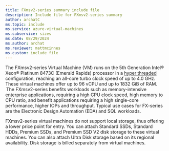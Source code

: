 ```yaml
---
title: FXmsv2-series summary include file
description: Include file for FXmsv2-series summary
author: archatC
ms.topic: include
ms.service: azure-virtual-machines
ms.subservice: sizes
ms.date: 08/29/2024
ms.author: archat
ms.reviewer: mattmcinnes
ms.custom: include file
---
```

The FXmsv2-series Virtual Machine (VM) runs on the 5th Generation Intel® Xeon® Platinum 8473C (Emerald Rapids) processor in a [hyper threaded](https://www.intel.com/content/www/architecture-and-technology/hyper-threading/hyper-threading-technology.html) configuration, reaching an all-core turbo clock speed of up to 4.0 GHz. These virtual machines offer up to 96 vCPU and up to 1832 GiB of RAM.  The FXmsv2-series benefits workloads such as memory-intensive enterprise applications, requiring a high CPU clock speed, high memory to CPU ratio, and benefit applications requiring a high single-core performance, higher IOPs and throughput. Typical use cases for FX-series are the Electronic Design Automation (EDA) and SQL workloads. 

FXmsv2-series virtual machines do not support local storage, thus offering a lower price point for entry. You can attach Standard SSDs, Standard HDDs, Premium SSDs, and Premium SSD V2 disk storage to these virtual machines. You can also attach Ultra Disk storage based on its regional availability. Disk storage is billed separately from virtual machines. 
